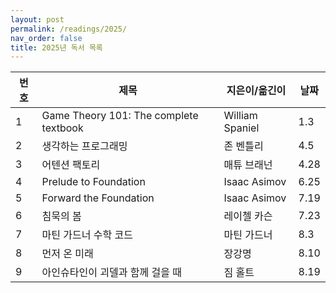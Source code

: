 ```yaml
---
layout: post
permalink: /readings/2025/
nav_order: false
title: 2025년 독서 목록
---
```


번호 | 제목 | 지은이/옮긴이 | 날짜
-----|------|---------------|------
1 | Game Theory 101: The complete textbook | William Spaniel | 1.3
2 | 생각하는 프로그래밍 | 존 벤틀리 | 4.5
3 | 어텐션 팩토리 | 매튜 브래넌 | 4.28
4 | Prelude to Foundation | Isaac Asimov | 6.25
5 | Forward the Foundation | Isaac Asimov | 7.19
6 | 침묵의 봄 | 레이첼 카슨 | 7.23
7 | 마틴 가드너 수학 코드 | 마틴 가드너 | 8.3
8 | 먼저 온 미래 | 장강명 | 8.10
9 | 아인슈타인이 괴델과 함께 걸을 때 | 짐 홀트 | 8.19
